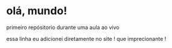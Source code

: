 # olá, mundo!
 primeiro repósitorio durante uma aula ao vivo
 
essa linha eu adicionei diretamente no site ! que imprecionante !
